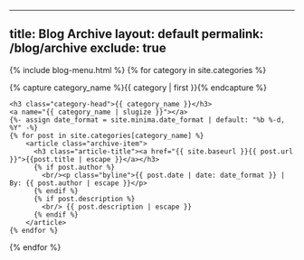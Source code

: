 ----
title: Blog Archive
layout: default
permalink: /blog/archive
exclude: true
---
<style>
  .archive-item{
    padding-bottom: 10px;
  }
  .article-title{
    display: inline;
  }
  .byline {
    display: inline;
    font-size: 15px;
  }
</style>
{% include blog-menu.html %}
{% for category in site.categories %}
  <div class="archive-group">
    {% capture category_name %}{{ category | first }}{% endcapture %}
    <div id="#{{ category_name | slugize }}"></div>
    <p></p>

    <h3 class="category-head">{{ category_name }}</h3>
    <a name="{{ category_name | slugize }}"></a>
    {%- assign date_format = site.minima.date_format | default: "%b %-d, %Y" -%}
    {% for post in site.categories[category_name] %}
        <article class="archive-item">
          <h3 class="article-title"><a href="{{ site.baseurl }}{{ post.url }}">{{post.title | escape }}</a></h3>
          {% if post.author %}
            <br/><p class="byline">{{ post.date | date: date_format }} | By: {{ post.author | escape }}</p>
          {% endif %}
          {% if post.description %}
            <br/> {{ post.description | escape }}
          {% endif %}
        </article>
    {% endfor %}
  </div>
{% endfor %}